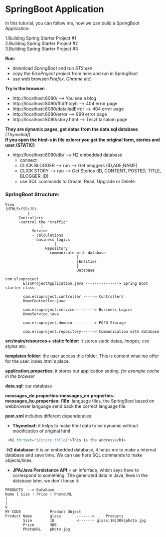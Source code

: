# SpringBoot Application

In this tutorial, you can follow me, how we can build a SpringBoot Application:

1.Building Spring Starter Project #1  
2.Building Spring Starter Project #2  
3.Building Spring Starter Project #3

**Run:**

- download *SpringBoot* and run *STS.exe*
- copy the *ElsoProject project* from here and run in SpringBoot
- use web browser(*Firefox, Chrome etc*)

**Try in the browser**:

- http://localhost:8080/ --> You see a blog
- http://localhost:8080/fhdfhtdyh --> 404 error page
- http://localhost:8080/detailedError --> 404 error page
- http://localhost:8080/error --> 999 error page
- http://localhost:8080/story.html --> Teszt tartalom page

**They are dynamic pages, get datas from the data.sql database** *(Thymeleaf)*  
**If you open the html-s in file exlorer you get the original form, stories and user.(STATIC)**

- http://localhost:8080/db/ --> H2 embedded database
  * connect
  * CLICK BLOGGER --> run --> Get bloggers (ID,AGE,NAME)
  * CLICK STORY --> run --> Get Stories (ID, CONTENT, POSTED, TITLE, BLOGGER_ID)
  * use SQL commands to Create, Read, Upgrade or Delete 


###  SpringBoot Structure:

```
View
(HTML5+CSS+JS)
          |
      Controllers
      -control the "traffic"
                |
            Service
            - calculations
            - business logics
                      |
                  Repository
                  - communicate with database
                                |
                                |Entities
                                |
                                Database
```

```
com.elsoproject
		ElsoProjectApplication.java ---------------> Spring Boot starter class

		com.elsoproject.controller -----> Controllers
		HomeController.java

		com.elsoproject.service---------> Business Logics
		HomeService.java

		com.elsoproject.domain----------> POJO Storage

		com.elsoproject.repository------> Communication with database
```



**src/main/resources-> static folder:** it stores static datas, *images, css styles etc.*

**templates folder**: the user access this folder. This is content what we offer for the user. index.html's place.

**application.properties**: it stores our application setting. *for example cache in the browser*  

**data.sql**: our database

**messages_de.properties-messages_en.properties-messages_hu.properties: i18n**: language files, the SpringBoot based on webbrowser language send back the correct language file.

**pom.xml** includes different dependencies:

- **Thymeleaf:** it helps to make html data to be dynamic without modification of original html
```html
 <h1 th:text="${story.title}">This is the address</h1>
```
-**h2 database:** it is an embedded database, it helps me to make a internal database and save time. We can use here SQL commands to make objects/lines.

- **JPA/Java Persistance API** = an inferface, which says have to correspond to something. The generated data in Java, lives in the database later, we don't loose it:
```
PRODUCTS  --> Database
Name | Size | Price | PhotoURL
|
|
V
MY CODE             Product Object
Product Name        glass       ------->     Products
        Size        10          <------- glass|10|300|photo.jpg
        Price       300
        PhotoURL    photo.jpg
```
